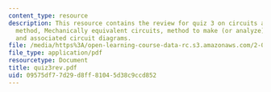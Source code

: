 ```yaml
---
content_type: resource
description: This resource contains the review for quiz 3 on circuits and the impedance
  method, Mechanically equivalent circuits, method to make (or analyze) a Bode plot
  and associated circuit diagrams.
file: /media/https%3A/open-learning-course-data-rc.s3.amazonaws.com/2-003-modeling-dynamics-and-control-i-spring-2005/09575df77d29d8ff81045d38c9ccd852_quiz3rev.pdf
file_type: application/pdf
resourcetype: Document
title: quiz3rev.pdf
uid: 09575df7-7d29-d8ff-8104-5d38c9ccd852
---
```

